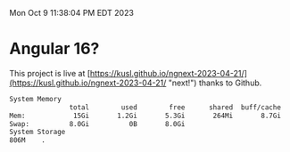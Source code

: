 Mon Oct  9 11:38:04 PM EDT 2023

# Angular 16?


This project is live at [https://kusl.github.io/ngnext-2023-04-21/](https://kusl.github.io/ngnext-2023-04-21/ "next!") thanks to Github.

```bash
System Memory
               total        used        free      shared  buff/cache   available
Mem:            15Gi       1.2Gi       5.3Gi       264Mi       8.7Gi        13Gi
Swap:          8.0Gi          0B       8.0Gi
System Storage
806M	.
```
